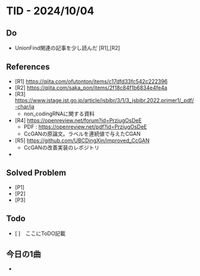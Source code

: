 # TID - 2024/10/04
<!--
## Learnings
- 
- 
-->


## Do
- UnionFind関連の記事を少し読んだ [R1],[R2]

## References
- [R1] https://qiita.com/ofutonton/items/c17dfd33fc542c222396
- [R2] https://qiita.com/saka_pon/items/2f18c84f1b6834e4fe4a
- [R3] https://www.jstage.jst.go.jp/article/jsbibr/3/1/3_jsbibr.2022.primer1/_pdf/-char/ja
    - non_codingRNAに関する資料
- [R4] https://openreview.net/forum?id=PrzjugOsDeE
    - PDF : https://openreview.net/pdf?id=PrzjugOsDeE
    - CcGANの原論文。ラベルを連続値で与えたCGAN
- [R5] https://github.com/UBCDingXin/improved_CcGAN
    - CcGANの改善実装のレポジトリ
- 

## Solved Problem
- [P1] 
- [P2] 
- [P3] 


## Todo
- [ ]　ここにToDO記載

## 今日の1曲
- 
